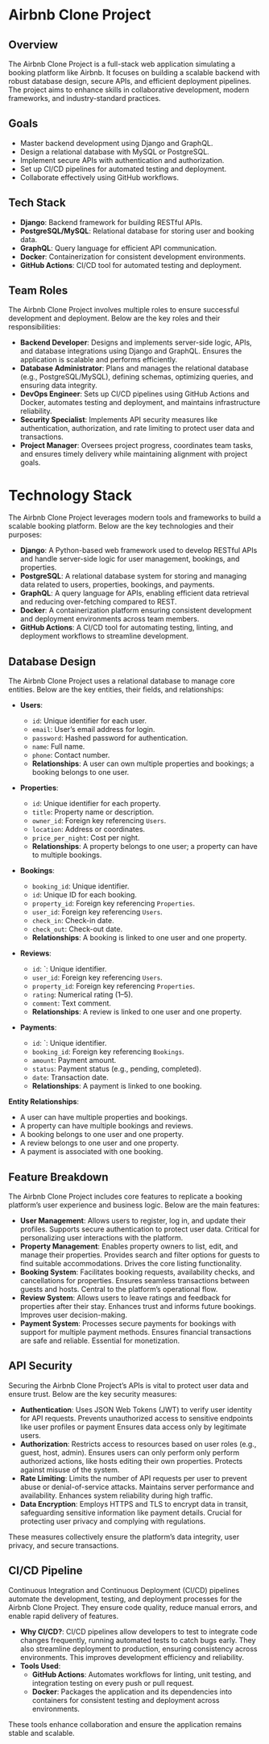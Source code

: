 
# Airbnb Clone Project

## Overview
The Airbnb Clone Project is a full-stack web application simulating a booking platform like Airbnb. It focuses on building a scalable backend with robust database design, secure APIs, and efficient deployment pipelines. The project aims to enhance skills in collaborative development, modern frameworks, and industry-standard practices.

## Goals
- Master backend development using Django and GraphQL.
- Design a relational database with MySQL or PostgreSQL.
- Implement secure APIs with authentication and authorization.
- Set up CI/CD pipelines for automated testing and deployment.
- Collaborate effectively using GitHub workflows.

## Tech Stack
- **Django**: Backend framework for building RESTful APIs.
- **PostgreSQL/MySQL**: Relational database for storing user and booking data.
- **GraphQL**: Query language for efficient API communication.
- **Docker**: Containerization for consistent development environments.
- **GitHub Actions**: CI/CD tool for automated testing and deployment.




## Team Roles

The Airbnb Clone Project involves multiple roles to ensure successful development and deployment. Below are the key roles and their responsibilities:

- **Backend Developer**: Designs and implements server-side logic, APIs, and database integrations using Django and GraphQL. Ensures the application is scalable and performs efficiently.
- **Database Administrator**: Plans and manages the relational database (e.g., PostgreSQL/MySQL), defining schemas, optimizing queries, and ensuring data integrity.
- **DevOps Engineer**: Sets up CI/CD pipelines using GitHub Actions and Docker, automates testing and deployment, and maintains infrastructure reliability.
- **Security Specialist**: Implements API security measures like authentication, authorization, and rate limiting to protect user data and transactions.
- **Project Manager**: Oversees project progress, coordinates team tasks, and ensures timely delivery while maintaining alignment with project goals.




# Technology Stack

The Airbnb Clone Project leverages modern tools and frameworks to build a scalable booking platform. Below are the key technologies and their purposes:

- **Django**: A Python-based web framework used to develop RESTful APIs and handle server-side logic for user management, bookings, and properties.
- **PostgreSQL**: A relational database system for storing and managing data related to users, properties, bookings, and payments.
- **GraphQL**: A query language for APIs, enabling efficient data retrieval and reducing over-fetching compared to REST.
- **Docker**: A containerization platform ensuring consistent development and deployment environments across team members.
- **GitHub Actions**: A CI/CD tool for automating testing, linting, and deployment workflows to streamline development.




## Database Design

The Airbnb Clone Project uses a relational database to manage core entities. Below are the key entities, their fields, and relationships:

- **Users**:
  - `id`: Unique identifier for each user.
  - `email`: User’s email address for login.
  - `password`: Hashed password for authentication.
  - `name`: Full name.
  - `phone`: Contact number.
  - **Relationships**: A user can own multiple properties and bookings; a booking belongs to one user.

- **Properties**:
  - `id`: Unique identifier for each property.
  - `title`: Property name or description.
  - `owner_id`: Foreign key referencing `Users`.
  - `location`: Address or coordinates.
  - `price_per_night`: Cost per night.
  - **Relationships**: A property belongs to one user; a property can have to multiple bookings.

- **Bookings**:
  - `booking_id`: Unique identifier.
  - `id`: Unique ID for each booking.
  - `property_id`: Foreign key referencing `Properties`.
  - `user_id`: Foreign key referencing `Users`.
  - `check_in`: Check-in date.
  - `check_out`: Check-out date.
  - **Relationships**: A booking is linked to one user and one property.

- **Reviews**:
  - `id`: `: Unique identifier.
  - `user_id`: Foreign key referencing `Users`.
  - `property_id`: Foreign key referencing `Properties`.
  - `rating`: Numerical rating (1–5).
  - `comment`: Text comment.
  - **Relationships**: A review is linked to one user and one property.

- **Payments**:
  - `id`: `: Unique identifier.
  - `booking_id`: Foreign key referencing `Bookings`.
  - `amount`: Payment amount.
  - `status`: Payment status (e.g., pending, completed).
  - `date`: Transaction date.
  - **Relationships**: A payment is linked to one booking.

**Entity Relationships**:
- A user can have multiple properties and bookings.
- A property can have multiple bookings and reviews.
- A booking belongs to one user and one property.
- A review belongs to one user and one property.
- A payment is associated with one booking.








## Feature Breakdown

The Airbnb Clone Project includes core features to replicate a booking platform’s user experience and business logic. Below are the main features:

- **User Management**: Allows users to register, log in, and update their profiles. Supports secure authentication to protect user data. Critical for personalizing user interactions with the platform.
- **Property Management**: Enables property owners to list, edit, and manage their properties. Provides search and filter options for guests to find suitable accommodations. Drives the core listing functionality.
- **Booking System**: Facilitates booking requests, availability checks, and cancellations for properties. Ensures seamless transactions between guests and hosts. Central to the platform’s operational flow.
- **Review System**: Allows users to leave ratings and feedback for properties after their stay. Enhances trust and informs future bookings. Improves user decision-making.
- **Payment System**: Processes secure payments for bookings with support for multiple payment methods. Ensures financial transactions are safe and reliable. Essential for monetization.



## API Security

Securing the Airbnb Clone Project’s APIs is vital to protect user data and ensure trust. Below are the key security measures:

- **Authentication**: Uses JSON Web Tokens (JWT) to verify user identity for API requests. Prevents unauthorized access to sensitive endpoints like user profiles or payment Ensures data access only by legitimate users.
- **Authorization**: Restricts access to resources based on user roles (e.g., guest, host, admin). Ensures users can only perform only perform authorized actions, like hosts editing their own properties. Protects against misuse of the system.
- **Rate Limiting**: Limits the number of API requests per user to prevent abuse or denial-of-service attacks. Maintains server performance and availability. Enhances system reliability during high traffic.
- **Data Encryption**: Employs HTTPS and TLS to encrypt data in transit, safeguarding sensitive information like payment details. Crucial for protecting user privacy and complying with regulations.

These measures collectively ensure the platform’s data integrity, user privacy, and secure transactions.




## CI/CD Pipeline

Continuous Integration and Continuous Deployment (CI/CD) pipelines automate the development, testing, and deployment processes for the Airbnb Clone Project. They ensure code quality, reduce manual errors, and enable rapid delivery of features.

- **Why CI/CD?**: CI/CD pipelines allow developers to test to integrate code changes frequently, running automated tests to catch bugs early. They also streamline deployment to production, ensuring consistency across environments. This improves development efficiency and reliability.
- **Tools Used**:
  - **GitHub Actions**: Automates workflows for linting, unit testing, and integration testing on every push or pull request.
  - **Docker**: Packages the application and its dependencies into containers for consistent testing and deployment across environments.

These tools enhance collaboration and ensure the application remains stable and scalable.









